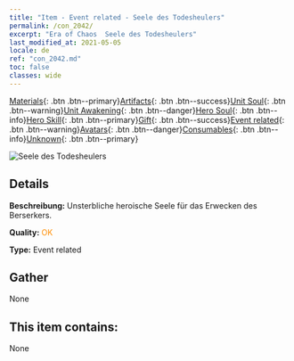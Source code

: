 ```yaml
---
title: "Item - Event related - Seele des Todesheulers"
permalink: /con_2042/
excerpt: "Era of Chaos  Seele des Todesheulers"
last_modified_at: 2021-05-05
locale: de
ref: "con_2042.md"
toc: false
classes: wide
---
```

 [Materials](/ItemsDE/){: .btn .btn--primary}[Artifacts](/ItemsDE/Artifacts/){: .btn .btn--success}[Unit Soul](/ItemsDE/UnitSoul/){: .btn .btn--warning}[Unit Awakening](/ItemsDE/UnitAwakening/){: .btn .btn--danger}[Hero Soul](/ItemsDE/HeroSoul/){: .btn .btn--info}[Hero Skill](/ItemsDE/HeroSkill/){: .btn .btn--primary}[Gift](/ItemsDE/Gift/){: .btn .btn--success}[Event related](/ItemsDE/Events/){: .btn .btn--warning}[Avatars](/ItemsDE/Avatars/){: .btn .btn--danger}[Consumables](/ItemsDE/Consumables/){: .btn .btn--info}[Unknown](/ItemsDE/Unknown/){: .btn .btn--primary}

 ![Seele des Todesheulers](/images/t/juexing_408.jpg)

## Details
 **Beschreibung:** Unsterbliche heroische Seele für das Erwecken des Berserkers.

 **Quality:** <span style="color: #FF8C00">OK</span>

 **Type:** Event related

## Gather

  None

## This item contains:

  None

